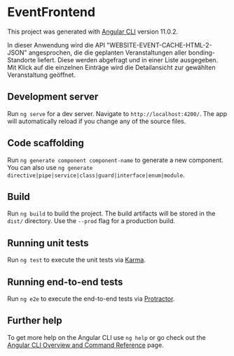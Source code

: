 # EventFrontend

This project was generated with [Angular CLI](https://github.com/angular/angular-cli) version 11.0.2.

In dieser Anwendung wird die API "WEBSITE-EVENT-CACHE-HTML-2-JSON" angesprochen, die die geplanten Veranstaltungen aller bonding-Standorte liefert. Diese werden abgefragt und in einer Liste ausgegeben. 
Mit Klick auf die einzelnen Einträge wird die Detailansicht zur gewählten Veranstaltung geöffnet.

## Development server

Run `ng serve` for a dev server. Navigate to `http://localhost:4200/`. The app will automatically reload if you change any of the source files.

## Code scaffolding

Run `ng generate component component-name` to generate a new component. You can also use `ng generate directive|pipe|service|class|guard|interface|enum|module`.

## Build

Run `ng build` to build the project. The build artifacts will be stored in the `dist/` directory. Use the `--prod` flag for a production build.

## Running unit tests

Run `ng test` to execute the unit tests via [Karma](https://karma-runner.github.io).

## Running end-to-end tests

Run `ng e2e` to execute the end-to-end tests via [Protractor](http://www.protractortest.org/).

## Further help

To get more help on the Angular CLI use `ng help` or go check out the [Angular CLI Overview and Command Reference](https://angular.io/cli) page.
